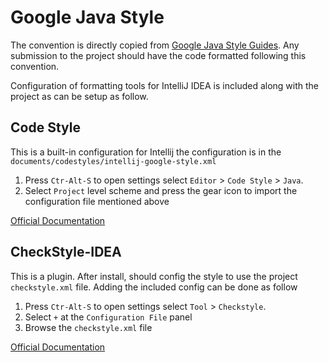 # Google Java Style #

The convention is directly copied from [Google Java Style Guides](https://github.com/google/styleguide/blob/gh-pages/intellij-java-google-style.xml). Any
submission to the project should have the code formatted following this
convention.

Configuration of formatting tools for IntelliJ IDEA is included along with the
project as can be setup as follow.

## Code Style ##

This is a built-in configuration for Intellij the configuration is in the `documents/codestyles/intellij-google-style.xml`

1. Press `Ctr-Alt-S` to open settings select `Editor` > `Code Style` > `Java`.
2. Select `Project` level scheme and press the gear icon to import the configuration file mentioned above

[Official Documentation](https://www.jetbrains.com/help/idea/configuring-code-style.html#create-copy)

## CheckStyle-IDEA ##

This is a plugin. After install, should config the style to use the project
`checkstyle.xml` file. Adding the included config can be done as follow

1. Press `Ctr-Alt-S` to open settings select `Tool` > `Checkstyle`.
2. Select `+` at the `Configuration File` panel
3. Browse the `checkstyle.xml` file

[Official Documentation](https://github.com/jshiell/checkstyle-idea/blob/main/README.md)
